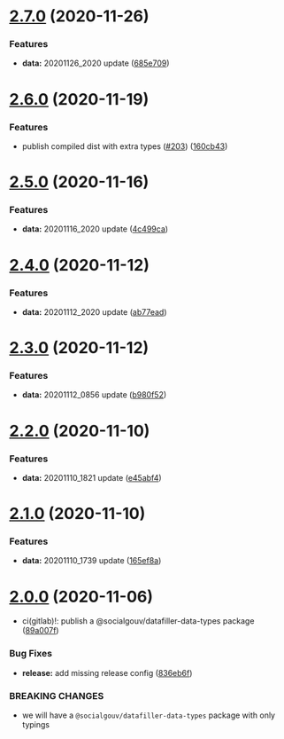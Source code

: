 # [2.7.0](https://github.com/SocialGouv/datafiller-data/compare/v2.6.0...v2.7.0) (2020-11-26)


### Features

* **data:** 20201126_2020 update ([685e709](https://github.com/SocialGouv/datafiller-data/commit/685e70977a2b9d6c4e8ca6b689daf36d03972f60))

# [2.6.0](https://github.com/SocialGouv/datafiller-data/compare/v2.5.0...v2.6.0) (2020-11-19)


### Features

* publish compiled dist with extra types ([#203](https://github.com/SocialGouv/datafiller-data/issues/203)) ([160cb43](https://github.com/SocialGouv/datafiller-data/commit/160cb432ffa29ef9d3317dc1316236e2fdb00241))

# [2.5.0](https://github.com/SocialGouv/datafiller-data/compare/v2.4.0...v2.5.0) (2020-11-16)


### Features

* **data:** 20201116_2020 update ([4c499ca](https://github.com/SocialGouv/datafiller-data/commit/4c499ca4211b9e0e438e8addf26ff80327a7816c))

# [2.4.0](https://github.com/SocialGouv/datafiller-data/compare/v2.3.0...v2.4.0) (2020-11-12)


### Features

* **data:** 20201112_2020 update ([ab77ead](https://github.com/SocialGouv/datafiller-data/commit/ab77ead85fd38d2b42f0261c24559cf1b54bd884))

# [2.3.0](https://github.com/SocialGouv/datafiller-data/compare/v2.2.0...v2.3.0) (2020-11-12)


### Features

* **data:** 20201112_0856 update ([b980f52](https://github.com/SocialGouv/datafiller-data/commit/b980f5273e074b876aff2b14e5cad36f29a5d032))

# [2.2.0](https://github.com/SocialGouv/datafiller-data/compare/v2.1.0...v2.2.0) (2020-11-10)


### Features

* **data:** 20201110_1821 update ([e45abf4](https://github.com/SocialGouv/datafiller-data/commit/e45abf482df213af71612631ec3d56afaeeb1732))

# [2.1.0](https://github.com/SocialGouv/datafiller-data/compare/v2.0.0...v2.1.0) (2020-11-10)


### Features

* **data:** 20201110_1739 update ([165ef8a](https://github.com/SocialGouv/datafiller-data/commit/165ef8ad44051beb43fa796fa462ddbb11357a40))

# [2.0.0](https://github.com/SocialGouv/datafiller-data/compare/v1.79.0...v2.0.0) (2020-11-06)


* ci(gitlab)!: publish a @socialgouv/datafiller-data-types package ([89a007f](https://github.com/SocialGouv/datafiller-data/commit/89a007ff8492806218369529fbe1f27cad125395))


### Bug Fixes

* **release:** add missing release config ([836eb6f](https://github.com/SocialGouv/datafiller-data/commit/836eb6fd4cf92a746f4174be54a1a57d394065d3))


### BREAKING CHANGES

* we will have a `@socialgouv/datafiller-data-types` package with only typings
